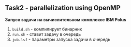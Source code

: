 ## Task2 - parallelization using OpenMP

**Запуск задачи на вычислительном комплексе IBM Polus**

1. ```build.sh``` - компилирует бинарник
2. ```run.sh``` - ставит задачу в очередь
3. ```job.lsf``` - параметры запуска задачи в очередь

